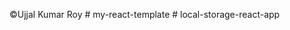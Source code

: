 ©️Ujjal Kumar Roy
#   m y - r e a c t - t e m p l a t e  
 #   l o c a l - s t o r a g e - r e a c t - a p p  
 